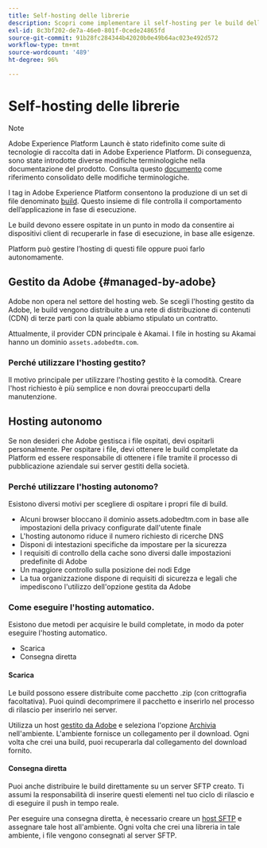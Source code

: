 ```yaml
---
title: Self-hosting delle librerie
description: Scopri come implementare il self-hosting per le build delle librerie di tag in Adobe Experience Platform.
exl-id: 8c3bf202-de7a-46e0-801f-0cede24865fd
source-git-commit: 91b28fc284344b42020b0e49b64ac023e492d572
workflow-type: tm+mt
source-wordcount: '489'
ht-degree: 96%

---
```


# Self-hosting delle librerie

>[!NOTE]
>
>Adobe Experience Platform Launch è stato ridefinito come suite di tecnologie di raccolta dati in Adobe Experience Platform. Di conseguenza, sono state introdotte diverse modifiche terminologiche nella documentazione del prodotto. Consulta questo [documento](../../../term-updates.md) come riferimento consolidato delle modifiche terminologiche.

I tag in Adobe Experience Platform consentono la produzione di un set di file denominato [build](../builds.md). Questo insieme di file controlla il comportamento dell’applicazione in fase di esecuzione.

Le build devono essere ospitate in un punto in modo da consentire ai dispositivi client di recuperarle in fase di esecuzione, in base alle esigenze.

Platform può gestire l’hosting di questi file oppure puoi farlo autonomamente.

## Gestito da Adobe {#managed-by-adobe}

Adobe non opera nel settore del hosting web. Se scegli l&#39;hosting gestito da Adobe, le build vengono distribuite a una rete di distribuzione di contenuti (CDN) di terze parti con la quale abbiamo stipulato un contratto.

Attualmente, il provider CDN principale è Akamai. I file in hosting su Akamai hanno un dominio `assets.adobedtm.com`.

### Perché utilizzare l&#39;hosting gestito?

Il motivo principale per utilizzare l&#39;hosting gestito è la comodità. Creare l&#39;host richiesto è più semplice e non dovrai preoccuparti della manutenzione.

## Hosting autonomo

Se non desideri che Adobe gestisca i file ospitati, devi ospitarli personalmente. Per ospitare i file, devi ottenere le build completate da Platform ed essere responsabile di ottenere i file tramite il processo di pubblicazione aziendale sui server gestiti della società.

### Perché utilizzare l&#39;hosting autonomo?

Esistono diversi motivi per scegliere di ospitare i propri file di build.

* Alcuni browser bloccano il dominio assets.adobedtm.com in base alle impostazioni della privacy configurate dall&#39;utente finale
* L&#39;hosting autonomo riduce il numero richiesto di ricerche DNS
* Disponi di intestazioni specifiche da impostare per la sicurezza
* I requisiti di controllo della cache sono diversi dalle impostazioni predefinite di Adobe
* Un maggiore controllo sulla posizione dei nodi Edge
* La tua organizzazione dispone di requisiti di sicurezza e legali che impediscono l&#39;utilizzo dell&#39;opzione gestita da Adobe

### Come eseguire l&#39;hosting automatico.

Esistono due metodi per acquisire le build completate, in modo da poter eseguire l&#39;hosting automatico.

* Scarica
* Consegna diretta

#### Scarica

Le build possono essere distribuite come pacchetto .zip (con crittografia facoltativa). Puoi quindi decomprimere il pacchetto e inserirlo nel processo di rilascio per inserirlo nei server.

Utilizza un host [gestito da Adobe](self-hosting-libraries.md) e seleziona l&#39;opzione [Archivia](../environments.md) nell&#39;ambiente. L&#39;ambiente fornisce un collegamento per il download. Ogni volta che crei una build, puoi recuperarla dal collegamento del download fornito.

#### Consegna diretta

Puoi anche distribuire le build direttamente su un server SFTP creato. Ti assumi la responsabilità di inserire questi elementi nel tuo ciclo di rilascio e di eseguire il push in tempo reale.

Per eseguire una consegna diretta, è necessario creare un [host SFTP](sftp-host.md) e assegnare tale host all&#39;ambiente. Ogni volta che crei una libreria in tale ambiente, i file vengono consegnati al server SFTP.
